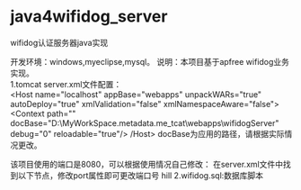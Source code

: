 java4wifidog_server
===================

wifidog认证服务器java实现

开发环境：windows,myeclipse,mysql。
说明：本项目基于apfree wifidog业务实现。<br>
1.tomcat server.xml文件配置：<br>
\<Host name="localhost" appBase="webapps" unpackWARs="true" autoDeploy="true" xmlValidation="false" xmlNamespaceAware="false">
    \<Context path="" docBase="D:\MyWorkSpace.metadata.me_tcat\webapps\wifidogServer" debug="0" reloadable="true"/>
/Host>
docBase为应用的路径，请根据实际情况更改。<br>

该项目使用的端口是8080，可以根据使用情况自己修改：
在server.xml文件中找到以下节点，修改port属性即可更改端口号
<Connector port="8080" protocol="HTTP/1.1" connectionTimeout="20000" redirectPort="8443" /> hill 2.wifidog.sql:数据库脚本
